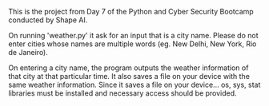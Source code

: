 This is the project from Day 7 of the Python and Cyber Security Bootcamp conducted by Shape AI.

On running 'weather.py' it ask for an input that is a city name.
Please do not enter cities whose names are multiple words (eg. New Delhi, New York, Rio de Janeiro).

On entering a city name, the program outputs the weather information of that city at that particular time.
It also saves a file on your device with the same weather information.
Since it saves a file on your device... os, sys, stat libraries must be installed and necessary access should be provided.
